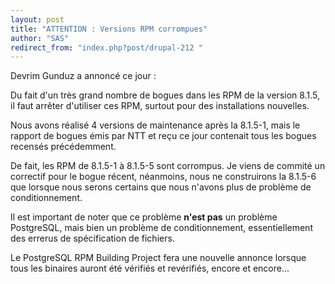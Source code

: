 ```yaml
---
layout: post
title: "ATTENTION : Versions RPM corrompues"
author: "SAS"
redirect_from: "index.php?post/drupal-212 "
---
```




<p>

Devrim Gunduz a annoncé ce jour&nbsp;:

</p>

<p>

Du fait d'un très grand nombre de bogues dans les RPM de la version 8.1.5, il faut arrêter d'utiliser ces RPM, surtout pour des installations nouvelles.

</p>

<p>

Nous avons réalisé 4 versions de maintenance après la 8.1.5-1, mais le rapport de bogues émis par NTT et reçu ce jour contenait tous les bogues recensés précédemment.

</p>

<p>

De fait, les RPM de 8.1.5-1 à 8.1.5-5 sont corrompus. Je viens de commité un correctif pour le bogue récent, néanmoins, nous ne construirons la 8.1.5-6 que lorsque nous serons certains que nous n'avons plus de problème de conditionnement.

</p>

<p>

Il est important de noter que ce problème <strong>n'est pas</strong> un problème PostgreSQL, mais bien un problème de conditionnement, essentiellement des errerus de spécification de fichiers.

</p>

<p>

Le PostgreSQL RPM Building Project fera une nouvelle annonce lorsque tous les binaires auront été vérifiés et revérifiés, encore et encore...

</p>